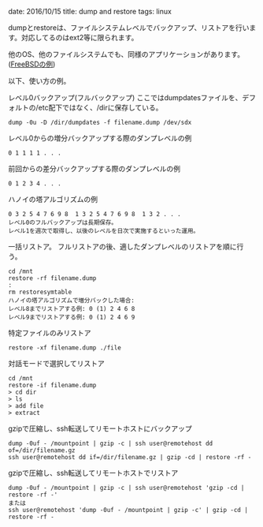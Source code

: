 date: 2016/10/15
title: dump and restore
tags: linux

dumpとrestoreは、ファイルシステムレベルでバックアップ、リストアを行います。対応してるのはext2等に限られます。

他のOS、他のファイルシステムでも、同様のアプリケーションがあります。([FreeBSDの例](https://www.freebsd.org/cgi/man.cgi?dump(8)))

以下、使い方の例。

レベル0バックアップ(フルバックアップ)
ここではdumpdatesファイルを、デフォルトの/etc配下ではなく、/dirに保存している。

	dump -0u -D /dir/dumpdates -f filename.dump /dev/sdx

レベル0からの増分バックアップする際のダンプレベルの例

	0 1 1 1 1 . . .

前回からの差分バックアップする際のダンプレベルの例

	0 1 2 3 4 . . .

ハノイの塔アルゴリズムの例

	0 3 2 5 4 7 6 9 8  1 3 2 5 4 7 6 9 8  1 3 2 . . .
	レベル0のフルバックアップは長期保存。
	レベル1を週次で取得し、以後のレベルを日次で実施するといった運用。

一括リストア。
フルリストアの後、適したダンプレベルのリストアを順に行う。

	cd /mnt
	restore -rf filename.dump
	:
	rm restoresymtable
	ハノイの塔アルゴリズムで増分バックした場合:
	レベル8までリストアする例: 0 (1) 2 4 6 8
	レベル9までリストアする例: 0 (1) 2 4 6 9

特定ファイルのみリストア

	restore -xf filename.dump ./file

対話モードで選択してリストア

	cd /mnt
	restore -if filename.dump
	> cd dir
	> ls
	> add file
	> extract

gzipで圧縮し、ssh転送してリモートホストにバックアップ

	dump -0uf - /mountpoint | gzip -c | ssh user@remotehost dd of=/dir/filename.gz
	ssh user@remotehost dd if=/dir/filename.gz | gzip -cd | restore -rf -

gzipで圧縮し、ssh転送してリモートホストでリストア

	dump -0uf - /mountpoint | gzip -c | ssh user@remotehost 'gzip -cd | restore -rf -'
	または
	ssh user@remotehost 'dump -0uf - /mountpoint | gzip -c' | gzip -cd | restore -rf -
